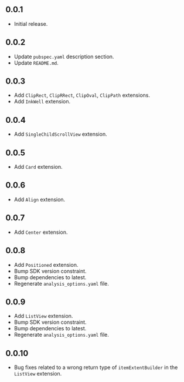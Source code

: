 ## 0.0.1

- Initial release.

## 0.0.2

- Update `pubspec.yaml` description section.
- Update `README.md`.

## 0.0.3

- Add `ClipRect`, `ClipRRect`, `ClipOval`, `ClipPath` extensions.
- Add `InkWell` extension.

## 0.0.4

- Add `SingleChildScrollView` extension.

## 0.0.5

- Add `Card` extension.

## 0.0.6

- Add `Align` extension.

## 0.0.7

- Add `Center` extension.

## 0.0.8

- Add `Positioned` extension.
- Bump SDK version constraint.
- Bump dependencies to latest.
- Regenerate `analysis_options.yaml` file.

## 0.0.9

- Add `ListView` extension.
- Bump SDK version constraint.
- Bump dependencies to latest.
- Regenerate `analysis_options.yaml` file.

## 0.0.10

- Bug fixes related to a wrong return type of `itemExtentBuilder` in the `ListView` extension.